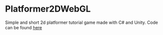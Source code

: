 # Platformer2DWebGL
Simple and short 2d platformer tutorial game made with C# and Unity.
Code can be found [here](https://github.com/osholopa/Platformer2D)
